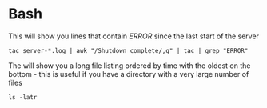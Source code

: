 Bash
=====

This will show you lines that contain _ERROR_ since the last start of the server

    tac server-*.log | awk "/Shutdown complete/,q" | tac | grep "ERROR"


The will show you a long file listing ordered by time with the oldest on the bottom - this is useful if you have a directory with a very large number of files

    ls -latr
